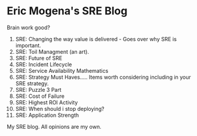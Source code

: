 # Eric Mogena's SRE Blog
Brain work good?

1. SRE: Changing the way value is delivered - Goes over why SRE is important.
2. SRE: Toil Managment (an art).
3. SRE: Future of SRE
4. SRE: Incident Lifecycle
5. SRE: Service Availability Mathematics
6. SRE: Strategy Must Haves..... Items worth considering including in your SRE strategy.
7. SRE: Puzzle 3 Part
8. SRE: Cost of Failure
9. SRE: Highest ROI Activity
10. SRE: When should i stop deploying?
11. SRE: Application Strength



My SRE blog. All opinions are my own.
